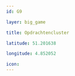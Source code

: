 ```yaml
---
id: G9

layer: big_game

title: Opdrachtencluster

latitude: 51.201638

longitude: 4.852052

icon:
---
```


